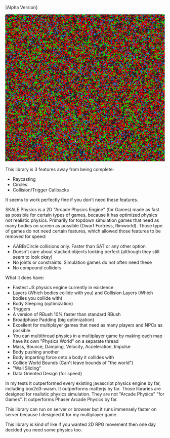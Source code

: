 [Alpha Version]

![Screenshot description](https://raw.githubusercontent.com/Gabriel-xyz/SKALE-Physics/main/screenshot.jpg)

This library is 3 features away from being complete:
- Raycasting
- Circles
- Collision/Trigger Callbacks

It seems to work perfectly fine if you don't need these features.

SKALE Physics is a 2D "Arcade Physics Engine" (for Games) made as fast as possible for certain types of games, because it has optimized physics not realistic physics. Primarily for topdown simulation games that need as many bodies on screen as possible (Dwarf Fortress, Rimworld). Those type of games do not need certain features, which allowed those features to be removed for speed:
- AABB/Circle collisions only. Faster than SAT or any other option
- Doesn't care about stacked objects looking perfect (although they still seem to look okay)
- No joints or constraints. Simulation games do not often need these
- No compound colliders

What it does have:
- Fastest JS physics engine currently in existence
- Layers (Which bodies collide with you) and Collision Layers (Which bodies you collide with)
- Body Sleeping (optimization)
- Triggers
- A version of RBush 10% faster than standard RBush
- Broadphase Padding (big optimization)
- Excellent for multiplayer games that need as many players and NPCs as possible
- You can multithread physics in a multiplayer game by making each map have its own "Physics World" on a separate thread
- Mass, Bounce, Damping, Velocity, Acceleration, Impulse
- Body pushing another
- Body imparting force onto a body it collides with
- Collide World Bounds (Can't leave bounds of "the world")
- "Wall Sliding"
- Data Oriented Design (for speed)

In my tests it outperformed every existing javascript physics engine by far, including box2d3-wasm.
It outperforms matterjs by far.
Those libraries are designed for realistic physics simulation. They are not "Arcade Physics" "for Games".
It outperforms Phaser Arcade Physics by far.

This library can run on server or browser but it runs immensely faster on server because I designed it for my multiplayer game.

This library is kind of like if you wanted 2D RPG movement then one day decided you need some physics too.